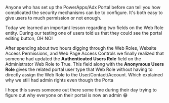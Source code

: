 Anyone who has set up the PowerApps/Adx Portal before can tell you how complicated the security mechanisms can be to configure.  It's both easy to give users to much permission or not enough.  

Today we learned an important lesson regarding two fields on the Web Role entity.  During our testing one of users told us that they could see the portal editing button, OH NO!  

After spending about two hours digging through the Web Roles, Website Access Permissions, and Web Page Access Controls we finally realized that someone had updated the **Authenticated Users Role** field on the Administrator Web Role to True.  This field along with the **Anonymous Users Role** gives the related portal user type that Web Role without having to directly assign the Web Role to the User/Contact/Account.  Which explained why we still had admin rights even  though the Porta

I hope this saves someone out there some time during their day trying to figure out why everyone on their portal is now an admin 😁



<!--stackedit_data:
eyJoaXN0b3J5IjpbLTcxNjYzNDg3MiwtMTM1OTgxOTQzNCwtMT
IxNDQwODM1MCw3MTIwNzA0MjVdfQ==
-->